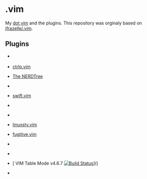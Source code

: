 # .vim

My [dot vim](https://github.com/scanf/.vim/blob/master/.vimrc) and the plugins.
This repository was orginaly based on
[jfrazelle/.vim](https://github.com/jfrazelle/.vim.git).

## Plugins

- []()

- [ ctrlp.vim]()

- [The NERDTree]()

- []()

- [ swift.vim]()

- []()

- []()

- [ linuxsty.vim]()

- [ fugitive.vim]()

- []()

- []()

- [ VIM Table Mode v4.6.7 [![Build Status](https://travisci.org/dhruvasagar/vimtablemode.png?branch=master)](https://travisci.org/dhruvasagar/vimtablemode)]()

- []()

